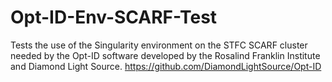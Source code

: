 # Opt-ID-Env-SCARF-Test
Tests the use of the Singularity environment on the STFC SCARF cluster needed by the Opt-ID software developed by the Rosalind Franklin Institute and Diamond Light Source. https://github.com/DiamondLightSource/Opt-ID
